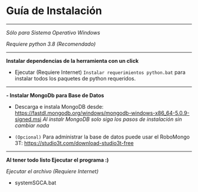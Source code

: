 # Guía de Instalación 
---

*Sólo para Sistema Operativo Windows*

*Requiere python 3.8 (Recomendado)*

---

**Instalar dependencias de la herramienta con un click**

- Ejecutar (Requiere Internet) `Instalar requerimientos python.bat` para instalar todos los paquetes de python requeridos.

---

**- Instalar MongoDb para Base de Datos**

- Descarga e instala MongoDB desde: <https://fastdl.mongodb.org/windows/mongodb-windows-x86_64-5.0.9-signed.msi>
  *Al instalr MongoDB solo siga los pasos de instalación sin cambiar nada*

- `(Opcional)` Para administrar la base de datos puede usar el RoboMongo 3T: <https://studio3t.com/download-studio3t-free>


---

**Al tener todo listo Ejecutar el programa :)**

  *Ejecutar el archivo (Requiere Internet)*

- systemSGCA.bat